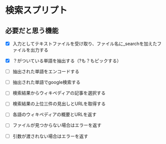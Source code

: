 # 検索スプリプト

## 必要だと思う機能

* [x] 入力としてテキストファイルを受け取り、ファイル名に_searchを加えたファイルを出力する
* [x] ？がついている単語を抽出する（?も？もピックする）
* [ ] 抽出された単語をエンコードする
* [ ] 抽出された単語でgoogle検索する
* [ ] 検索結果からウィキペディアの記事を選択する
* [ ] 検索結果の上位三件の見出しとURLを取得する
* [ ] 各語のウィキペディアの概要とURLを返す

* [ ] ファイルが見つからない場合はエラーを返す
* [ ] 引数が渡されない場合はエラーを返す
